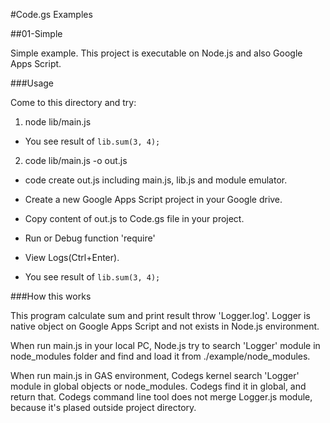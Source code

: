 #Code.gs Examples

##01-Simple

Simple example. This project is executable on Node.js and also Google Apps Script.

###Usage

Come to this directory and try:

1) node lib/main.js

- You see result of `lib.sum(3, 4);`

2) code lib/main.js -o out.js

- code create out.js including main.js, lib.js and module emulator.

- Create a new Google Apps Script project in your Google drive.
- Copy content of out.js to Code.gs file in your project.
- Run or Debug function 'require'

- View Logs(Ctrl+Enter).
- You see result of `lib.sum(3, 4);`

###How this works

This program calculate sum and print result throw 'Logger.log'. Logger is native object on Google Apps Script and not exists in Node.js environment.

When run main.js in your local PC, Node.js try to search 'Logger' module in node_modules folder and find and load it from ./example/node_modules.

When run main.js in GAS environment, Codegs kernel search 'Logger' module in global objects or node_modules. Codegs find it in global, and return that.
Codegs command line tool does not merge Logger.js module, because it's plased outside project directory.
